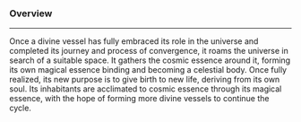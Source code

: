 ### Overview  
___  
Once a divine vessel has fully embraced its role in the universe and completed its journey and process of convergence, it roams the universe in search of a suitable space. It gathers the cosmic essence around it, forming its own magical essence binding and becoming a celestial body. Once fully realized, its new purpose is to give birth to new life, deriving from its own soul. Its inhabitants are acclimated to cosmic essence through its magical essence, with the hope of forming more divine vessels to continue the cycle.